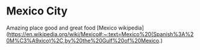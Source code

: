 # Mexico City
Amazing place good and great food 
[Mexico wikipedia] (https://en.wikipedia.org/wiki/Mexico#:~:text=Mexico%20(Spanish%3A%20M%C3%A9xico)%2C,by%20the%20Gulf%20of%20Mexico.)